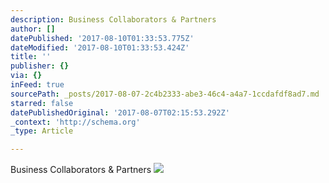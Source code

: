 ```yaml
---
description: Business Collaborators & Partners
author: []
datePublished: '2017-08-10T01:33:53.775Z'
dateModified: '2017-08-10T01:33:53.424Z'
title: ''
publisher: {}
via: {}
inFeed: true
sourcePath: _posts/2017-08-07-2c4b2333-abe3-46c4-a4a7-1ccdafdf8ad7.md
starred: false
datePublishedOriginal: '2017-08-07T02:15:53.292Z'
_context: 'http://schema.org'
_type: Article

---
```

Business Collaborators & Partners
![](https://the-grid-user-content.s3-us-west-2.amazonaws.com/f54510a0-ba28-427c-abf9-fc47419c8ded.jpg)